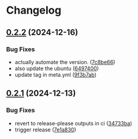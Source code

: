 # Changelog

## [0.2.2](https://github.com/Loop3D/LoopProjectFile/compare/v0.2.1...v0.2.2) (2024-12-16)


### Bug Fixes

* actually automate the version. ([7c8be66](https://github.com/Loop3D/LoopProjectFile/commit/7c8be6680b1b174c06321cdb0ed70fbb50bcf614))
* also update the ubuntu ([6497400](https://github.com/Loop3D/LoopProjectFile/commit/6497400fb422b7c8ee65696ae1dff5c644499ebc))
* update tag in meta.yml ([9f3b7ab](https://github.com/Loop3D/LoopProjectFile/commit/9f3b7abc0fba82ab763b173be9fed750c4fe0e3c))

## [0.2.1](https://github.com/Loop3D/LoopProjectFile/compare/v0.2.0...v0.2.1) (2024-12-13)


### Bug Fixes

* revert to release-please outputs in ci ([34733ba](https://github.com/Loop3D/LoopProjectFile/commit/34733ba4f85a2a2fdc200a927a820148bccfd7ee))
* trigger release ([7e1a830](https://github.com/Loop3D/LoopProjectFile/commit/7e1a83086b0687b6ea4adb1d4138ccb78dbc7e1b))
